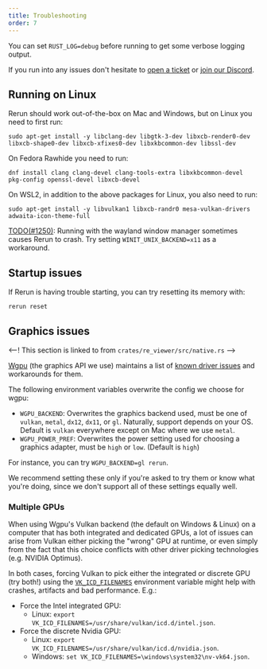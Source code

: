 ```yaml
---
title: Troubleshooting
order: 7
---
```


You can set `RUST_LOG=debug` before running to get some verbose logging output.

If you run into any issues don't hesitate to [open a ticket](https://github.com/rerun-io/rerun/issues/new/choose)
or [join our Discord](https://discord.gg/Gcm8BbTaAj).

## Running on Linux
Rerun should work out-of-the-box on Mac and Windows, but on Linux you need to first run:

`sudo apt-get install -y libclang-dev libgtk-3-dev libxcb-render0-dev libxcb-shape0-dev libxcb-xfixes0-dev libxkbcommon-dev libssl-dev`

On Fedora Rawhide you need to run:

`dnf install clang clang-devel clang-tools-extra libxkbcommon-devel pkg-config openssl-devel libxcb-devel`

On WSL2, in addition to the above packages for Linux, you also need to run:

`sudo apt-get install -y libvulkan1 libxcb-randr0 mesa-vulkan-drivers adwaita-icon-theme-full`

[TODO(#1250)](https://github.com/rerun-io/rerun/issues/1250): Running with the wayland window manager
sometimes causes Rerun to crash. Try setting `WINIT_UNIX_BACKEND=x11` as a workaround.

## Startup issues
If Rerun is having trouble starting, you can try resetting its memory with:

```
rerun reset
```

## Graphics issues
<--! This section is linked to from `crates/re_viewer/src/native.rs` -->

[Wgpu](https://github.com/gfx-rs/wgpu) (the graphics API we use) maintains a list of
[known driver issues](https://github.com/gfx-rs/wgpu/wiki/Known-Driver-Issues) and workarounds for them.

The following environment variables overwrite the config we choose for wgpu:
* `WGPU_BACKEND`: Overwrites the graphics backend used, must be one of `vulkan`, `metal`, `dx12`, `dx11`, or `gl`.
    Naturally, support depends on your OS. Default is `vulkan` everywhere except on Mac where we use `metal`.
* `WGPU_POWER_PREF`: Overwrites the power setting used for choosing a graphics adapter, must be `high` or `low`. (Default is `high`)

For instance, you can try `WGPU_BACKEND=gl rerun`.

We recommend setting these only if you're asked to try them or know what you're doing,
since we don't support all of these settings equally well.

### Multiple GPUs

When using Wgpu's Vulkan backend (the default on Windows & Linux) on a computer that has both integrated and dedicated GPUs, a lot of issues can arise from Vulkan either picking the "wrong" GPU at runtime, or even simply from the fact that this choice conflicts with other driver picking technologies (e.g. NVIDIA Optimus).

In both cases, forcing Vulkan to pick either the integrated or discrete GPU (try both!) using the [`VK_ICD_FILENAMES`](https://vulkan.lunarg.com/doc/view/1.3.204.1/mac/LoaderDriverInterface.html#user-content-driver-discovery) environment variable might help with crashes, artifacts and bad performance. E.g.:
- Force the Intel integrated GPU:
  - Linux: `export VK_ICD_FILENAMES=/usr/share/vulkan/icd.d/intel.json`.
- Force the discrete Nvidia GPU:
  - Linux: `export VK_ICD_FILENAMES=/usr/share/vulkan/icd.d/nvidia.json`.
  - Windows: `set VK_ICD_FILENAMES=\windows\system32\nv-vk64.json`.
